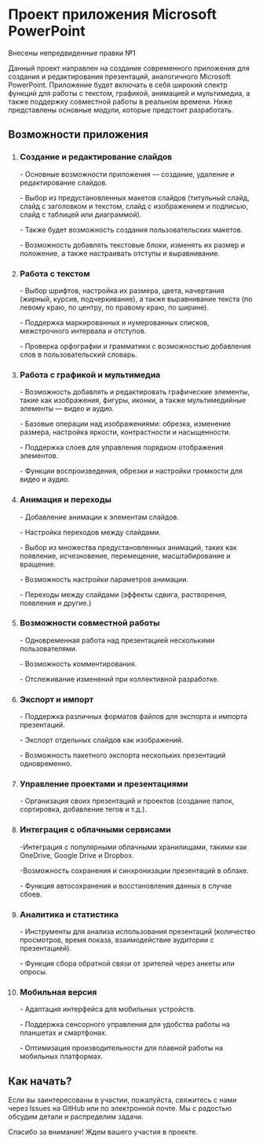 <!-- README для проекта разработки приложения Microsoft PowerPoint -->

<h1>Проект приложения Microsoft PowerPoint</h1>
<p>Внесены непредвиденные правки №1</p>
<p>
    Данный проект направлен на создание современного приложения для создания и редактирования презентаций, аналогичного Microsoft PowerPoint. 
    Приложение будет включать в себя широкий спектр функций для работы с текстом, графикой, анимацией и мультимедиа, а также поддержку 
    совместной работы в реальном времени. Ниже представлены основные модули, которые предстоит разработать.
</p>

<h2>Возможности приложения</h2>

<ol>
    <li>
        <h3>Создание и редактирование слайдов</h3>
        <p>
              <p> - Основные возможности приложения — создание, удаление и редактирование слайдов. </p>
              <p> - Выбор из предустановленных макетов слайдов (титульный слайд, слайд с заголовком и текстом, слайд с изображением и подписью, слайд с таблицей или диаграммой).</p>
             <p>  - Также будет возможность создания пользовательских макетов. </p>
             <p>  - Возможность добавлять текстовые блоки, изменять их размер и положение, а также настраивать отступы и выравнивание.</p>
        </p>
    </li>
    <li>
        <h3>Работа с текстом</h3>
        <p>
             <p> - Выбор шрифтов, настройка их размера, цвета, начертания (жирный, курсив, подчеркивание), а также выравнивание текста (по левому краю, по центру, по правому краю, по ширине). </p>
             <p> - Поддержка маркированных и нумерованных списков, межстрочного интервала и отступов. </p>
             <p> - Проверка орфографии и грамматики с возможностью добавления слов в пользовательский словарь.</p>
        </p>
    </li>
    <li>
        <h3>Работа с графикой и мультимедиа</h3>
        <p>
             <p> - Возможность добавлять и редактировать графические элементы, такие как изображения, фигуры, иконки, а также мультимедийные элементы — видео и аудио.</p>
             <p> - Базовые операции над изображениями: обрезка, изменение размера, настройка яркости, контрастности и насыщенности.</p>
             <p> - Поддержка слоев для управления порядком отображения элементов. </p>
             <p> - Функции воспроизведения, обрезки и настройки громкости для видео и аудио. </p>
        </p>
    </li>    
    <li>
        <h3>Анимация и переходы</h3>
        <p>
             <p> - Добавление анимации к элементам слайдов.</p>
             <p> - Настройка переходов между слайдами.</p>
             <p> - Выбор из множества предустановленных анимаций, таких как появление, исчезновение, перемещение, масштабирование и вращение.</p> 
             <p> - Возможность настройки параметров анимации.</p>
             <p> - Переходы между слайдами (эффекты сдвига, растворения, появления и другие.)</p>
        </p>
    </li>    
    <li>
        <h3>Возможности совместной работы</h3>
        <p>
             <p> - Одновременная работа над презентацией несколькими пользователями.</p>
             <p> - Возможность комментирования.</p>
             <p> - Отслеживание изменений при коллективной разработке. </p>
        </p>
    </li>    
    <li>
        <h3>Экспорт и импорт</h3>
        <p>
              <p> - Поддержка различных форматов файлов для экспорта и импорта презентаций.</p>
              <p> - Экспорт отдельных слайдов как изображений.</p>
              <p> - Возможность пакетного экспорта нескольких презентаций одновременно.</p>
        </p>
    </li>    
    <li>
        <h3>Управление проектами и презентациями</h3>
        <p>
             <p> - Организация своих презентаций и проектов (создание папок, сортировка, добавление тегов и т.д.).</p> 
        </p>
    </li>    
    <li>
        <h3>Интеграция с облачными сервисами</h3>
        <p>
             <p> -Интеграция с популярными облачными хранилищами, такими как OneDrive, Google Drive и Dropbox. </p>
             <p> -Возможность сохранения и синхронизации презентаций в облаке.</p>
             <p> - Функция автосохранения и восстановления данных в случае сбоев.</p>
        </p>
    </li>    
    <li>
        <h3>Аналитика и статистика</h3>
        <p>
            <p> - Инструменты для анализа использования презентаций (количество просмотров, время показа, взаимодействие аудитории с презентацией). </p>
            <p> - Функция сбора обратной связи от зрителей через анкеты или опросы.</p>
        </p>
    </li>   
     <li>
        <h3>Мобильная версия</h3>
      <p>
            <p> - Адаптация интерфейса для мобильных устройств.</p>
            <p> - Поддержка сенсорного управления для удобства работы на планшетах и смартфонах.</p>
            <p> - Оптимизация производительности для плавной работы на мобильных платформах.</p>
      </p>
    </li>


</ol> 
<h2>Как начать?</h2>

<p>
    Если вы заинтересованы в участии, пожалуйста, свяжитесь с нами через Issues на GitHub или по электронной почте. 
    Мы с радостью обсудим детали и распределим задачи.
</p>

<p>Спасибо за внимание! Ждем вашего участия в проекте.</p>
